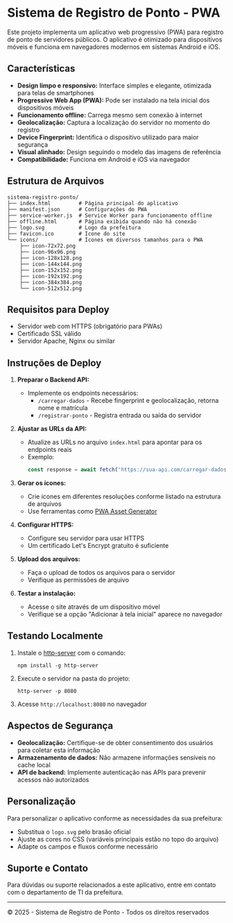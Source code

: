 # Sistema de Registro de Ponto - PWA

Este projeto implementa um aplicativo web progressivo (PWA) para registro de ponto de servidores públicos. O aplicativo é otimizado para dispositivos móveis e funciona em navegadores modernos em sistemas Android e iOS.

## Características

- **Design limpo e responsivo:** Interface simples e elegante, otimizada para telas de smartphones
- **Progressive Web App (PWA):** Pode ser instalado na tela inicial dos dispositivos móveis
- **Funcionamento offline:** Carrega mesmo sem conexão à internet
- **Geolocalização:** Captura a localização do servidor no momento do registro
- **Device Fingerprint:** Identifica o dispositivo utilizado para maior segurança
- **Visual alinhado:** Design seguindo o modelo das imagens de referência
- **Compatibilidade:** Funciona em Android e iOS via navegador

## Estrutura de Arquivos

```
sistema-registro-ponto/
├── index.html         # Página principal do aplicativo
├── manifest.json      # Configurações do PWA
├── service-worker.js  # Service Worker para funcionamento offline
├── offline.html       # Página exibida quando não há conexão
├── logo.svg           # Logo da prefeitura
├── favicon.ico        # Ícone do site
└── icons/             # Ícones em diversos tamanhos para o PWA
    ├── icon-72x72.png
    ├── icon-96x96.png
    ├── icon-128x128.png
    ├── icon-144x144.png
    ├── icon-152x152.png
    ├── icon-192x192.png
    ├── icon-384x384.png
    └── icon-512x512.png
```

## Requisitos para Deploy

- Servidor web com HTTPS (obrigatório para PWAs)
- Certificado SSL válido
- Servidor Apache, Nginx ou similar

## Instruções de Deploy

1. **Preparar o Backend API:**
   - Implemente os endpoints necessários:
     - `/carregar-dados` - Recebe fingerprint e geolocalização, retorna nome e matrícula
     - `/registrar-ponto` - Registra entrada ou saída do servidor

2. **Ajustar as URLs da API:**
   - Atualize as URLs no arquivo `index.html` para apontar para os endpoints reais
   - Exemplo:
     ```javascript
     const response = await fetch('https://sua-api.com/carregar-dados', {...});
     ```

3. **Gerar os ícones:**
   - Crie ícones em diferentes resoluções conforme listado na estrutura de arquivos
   - Use ferramentas como [PWA Asset Generator](https://github.com/onderceylan/pwa-asset-generator)

4. **Configurar HTTPS:**
   - Configure seu servidor para usar HTTPS
   - Um certificado Let's Encrypt gratuito é suficiente

5. **Upload dos arquivos:**
   - Faça o upload de todos os arquivos para o servidor
   - Verifique as permissões de arquivo

6. **Testar a instalação:**
   - Acesse o site através de um dispositivo móvel
   - Verifique se a opção "Adicionar à tela inicial" aparece no navegador

## Testando Localmente

1. Instale o [http-server](https://www.npmjs.com/package/http-server) com o comando:
   ```
   npm install -g http-server
   ```

2. Execute o servidor na pasta do projeto:
   ```
   http-server -p 8080
   ```

3. Acesse `http://localhost:8080` no navegador

## Aspectos de Segurança

- **Geolocalização:** Certifique-se de obter consentimento dos usuários para coletar esta informação
- **Armazenamento de dados:** Não armazene informações sensíveis no cache local
- **API de backend:** Implemente autenticação nas APIs para prevenir acessos não autorizados

## Personalização

Para personalizar o aplicativo conforme as necessidades da sua prefeitura:

- Substitua o `logo.svg` pelo brasão oficial
- Ajuste as cores no CSS (variáveis principais estão no topo do arquivo)
- Adapte os campos e fluxos conforme necessário

## Suporte e Contato

Para dúvidas ou suporte relacionados a este aplicativo, entre em contato com o departamento de TI da prefeitura.

---

© 2025 - Sistema de Registro de Ponto - Todos os direitos reservados